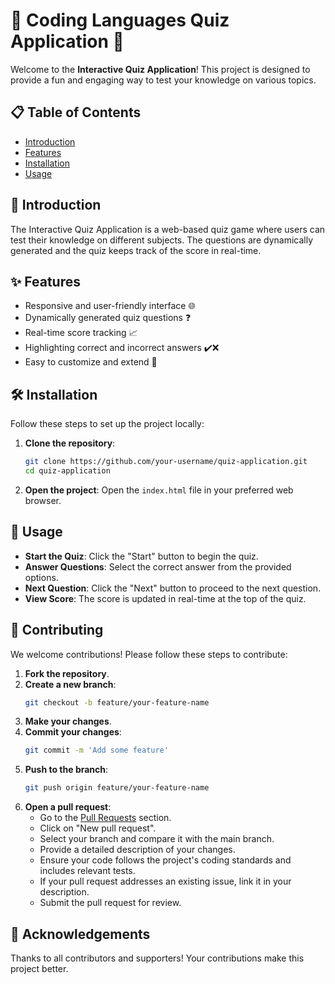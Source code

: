 
# 🎉 Coding Languages Quiz Application 📝

Welcome to the **Interactive Quiz Application**! This project is designed to provide a fun and engaging way to test your knowledge on various topics.

## 📋 Table of Contents
- [Introduction](#introduction)
- [Features](#features)
- [Installation](#installation)
- [Usage](#usage)

## 📖 Introduction
The Interactive Quiz Application is a web-based quiz game where users can test their knowledge on different subjects. The questions are dynamically generated and the quiz keeps track of the score in real-time.

## ✨ Features
- Responsive and user-friendly interface 🌐
- Dynamically generated quiz questions ❓
- Real-time score tracking 📈
- Highlighting correct and incorrect answers ✔️❌
- Easy to customize and extend 🔧

## 🛠️ Installation
Follow these steps to set up the project locally:

1. **Clone the repository**:
   ```bash
   git clone https://github.com/your-username/quiz-application.git
   cd quiz-application
   ```

2. **Open the project**:
   Open the `index.html` file in your preferred web browser.

## 🚀 Usage
- **Start the Quiz**: Click the "Start" button to begin the quiz.
- **Answer Questions**: Select the correct answer from the provided options.
- **Next Question**: Click the "Next" button to proceed to the next question.
- **View Score**: The score is updated in real-time at the top of the quiz.

## 🤝 Contributing
We welcome contributions! Please follow these steps to contribute:

1. **Fork the repository**.
2. **Create a new branch**:
   ```bash
   git checkout -b feature/your-feature-name
   ```
3. **Make your changes**.
4. **Commit your changes**:
   ```bash
   git commit -m 'Add some feature'
   ```
5. **Push to the branch**:
   ```bash
   git push origin feature/your-feature-name
   ```
6. **Open a pull request**:
   - Go to the [Pull Requests](https://github.com/your-username/quiz-application/pulls) section.
   - Click on "New pull request".
   - Select your branch and compare it with the main branch.
   - Provide a detailed description of your changes.
   - Ensure your code follows the project's coding standards and includes relevant tests.
   - If your pull request addresses an existing issue, link it in your description.
   - Submit the pull request for review.


## 🙏 Acknowledgements
Thanks to all contributors and supporters! Your contributions make this project better.
